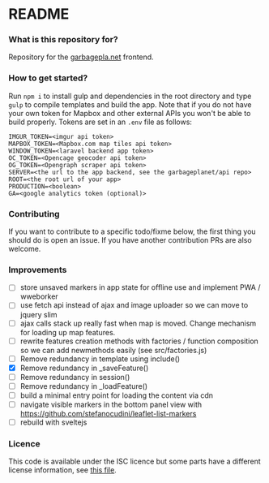 # README #

### What is this repository for?

Repository for the [garbagepla.net](https://garbagepla.net) frontend.

### How to get started?

Run `npm i` to install gulp and dependencies in the root directory and type `gulp` to compile templates and build the app. Note that if you do not have your own token for Mapbox and other external APIs you won't be able to build properly. Tokens are set in an `.env` file as follows:

```
IMGUR_TOKEN=<imgur api token>
MAPBOX_TOKEN=<Mapbox.com map tiles api token>
WINDOW_TOKEN=<laravel backend app token>
OC_TOKEN=<Opencage geocoder api token>
OG_TOKEN=<Opengraph scraper api token>
SERVER=<the url to the app backend, see the garbageplanet/api repo>
ROOT=<the root url of your app>
PRODUCTION=<boolean>
GA=<google analytics token (optional)>
```

### Contributing

If you want to contribute to a specific todo/fixme below, the first thing you should do is open an issue. If you have another contribution PRs are also welcome.

### Improvements

- [ ] store unsaved markers in app state for offline use and implement PWA / wweborker
- [ ] use fetch api instead of ajax and image uploader so we can move to jquery slim
- [ ] ajax calls stack up really fast when map is moved. Change mechanism for loading up map features.
- [ ] rewrite features creation methods with factories / function composition so we can add newmethods easily (see src/factories.js)
- [ ] Remove redundancy in template using include()
- [x] Remove redundancy in _saveFeature()
- [ ] Remove redundancy in session()
- [ ] Remove redundancy in _loadFeature()
- [ ] build a minimal entry point for loading the content via cdn
- [ ] navigate visible markers in the bottom panel view with https://github.com/stefanocudini/leaflet-list-markers
- [ ] rebuild with sveltejs

### Licence

This code is available under the ISC licence but some parts have a different license information, see [this file](https://github.com/garbageplanet/web-ui/blob/dev/license.md).
